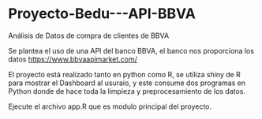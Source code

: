 # Proyecto-Bedu---API-BBVA
Análisis de Datos de compra de clientes de BBVA 

Se plantea el uso de una API del banco BBVA, el banco nos proporciona los datos 
https://www.bbvaapimarket.com/

El proyecto está realizado tanto en python como R, se utiliza shiny de R para mostrar el 
Dashboard al usuraio, y este consume dos programas en Python donde de hace toda la limpieza 
y preprocesamiento de los datos.

Ejecute el archivo app.R que es modulo principal del proyecto.


